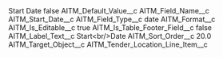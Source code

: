<?xml version="1.0" encoding="UTF-8"?>
<CustomMetadata xmlns="http://soap.sforce.com/2006/04/metadata" xmlns:xsi="http://www.w3.org/2001/XMLSchema-instance" xmlns:xsd="http://www.w3.org/2001/XMLSchema">
    <label>Start Date</label>
    <protected>false</protected>
    <values>
        <field>AITM_Default_Value__c</field>
        <value xsi:nil="true"/>
    </values>
    <values>
        <field>AITM_Field_Name__c</field>
        <value xsi:type="xsd:string">AITM_Start_Date__c</value>
    </values>
    <values>
        <field>AITM_Field_Type__c</field>
        <value xsi:type="xsd:string">date</value>
    </values>
    <values>
        <field>AITM_Format__c</field>
        <value xsi:nil="true"/>
    </values>
    <values>
        <field>AITM_Is_Editable__c</field>
        <value xsi:type="xsd:boolean">true</value>
    </values>
    <values>
        <field>AITM_Is_Table_Footer_Field__c</field>
        <value xsi:type="xsd:boolean">false</value>
    </values>
    <values>
        <field>AITM_Label_Text__c</field>
        <value xsi:type="xsd:string">Start&lt;br/&gt;Date</value>
    </values>
    <values>
        <field>AITM_Sort_Order__c</field>
        <value xsi:type="xsd:double">20.0</value>
    </values>
    <values>
        <field>AITM_Target_Object__c</field>
        <value xsi:type="xsd:string">AITM_Tender_Location_Line_Item__c</value>
    </values>
</CustomMetadata>
